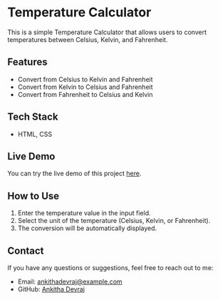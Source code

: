 # Temperature Calculator

This is a simple Temperature Calculator that allows users to convert temperatures between Celsius, Kelvin, and Fahrenheit.

## Features
- Convert from Celsius to Kelvin and Fahrenheit
- Convert from Kelvin to Celsius and Fahrenheit
- Convert from Fahrenheit to Celsius and Kelvin

## Tech Stack
- HTML, CSS

## Live Demo
You can try the live demo of this project [here](https://github.com/Ankithadevraj/Temperature-Calc).

## How to Use
1. Enter the temperature value in the input field.
2. Select the unit of the temperature (Celsius, Kelvin, or Fahrenheit).
3. The conversion will be automatically displayed.

## Contact
If you have any questions or suggestions, feel free to reach out to me:
- Email: ankithadevraj@example.com
- GitHub: [Ankitha Devraj](https://github.com/Ankithadevraj)
